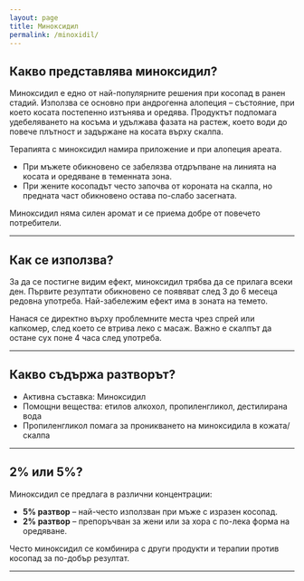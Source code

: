 ```yaml
---
layout: page
title: Миноксидил
permalink: /minoxidil/
---
```



## Какво представлява миноксидил?

Миноксидил е едно от най-популярните решения при косопад в ранен стадий. Използва се основно при андрогенна алопеция – състояние, при което косата постепенно изтънява и оредява. Продуктът подпомага удебеляването на косъма и удължава фазата на растеж, което води до повече плътност и задържане на косата върху скалпа.

Терапията с миноксидил намира приложение и при алопеция ареата.

* При мъжете обикновено се забелязва отдръпване на линията на косата и оредяване в теменната зона.
* При жените косопадът често започва от короната на скалпа, но предната част обикновено остава по-слабо засегната.

Миноксидил няма силен аромат и се приема добре от повечето потребители.

---------------------------

## Как се използва?

За да се постигне видим ефект, миноксидил трябва да се прилага всеки ден. Първите резултати обикновено се появяват след 3 до 6 месеца редовна употреба. Най-забележим ефект има в зоната на темето.

Нанася се директно върху проблемните места чрез спрей или капкомер, след което се втрива леко с масаж. Важно е скалпът да остане сух поне 4 часа след употреба.

---------------------------

## Какво съдържа разтворът?

* Активна съставка: Миноксидил
* Помощни вещества: етилов алкохол, пропиленгликол, дестилирана вода
* Пропиленгликол помага за  проникването на миноксидила в кожата/скалпа

---------------------------

## 2% или 5%?

Миноксидил се предлага в различни концентрации:

* **5% разтвор** – най-често използван при мъже с изразен косопад.
* **2% разтвор** – препоръчван за жени или за хора с по-лека форма на оредяване.

Често миноксидил се комбинира с други продукти и терапии против косопад за по-добър резултат.

----------------------------
